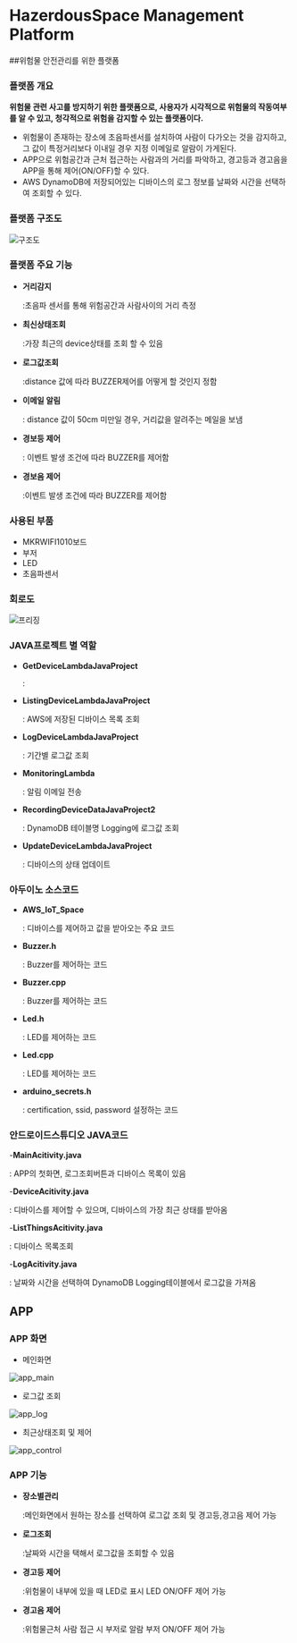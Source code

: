 # HazerdousSpace Management Platform

##위험물 안전관리를 위한 플랫폼

### 플랫폼 개요

__위험물 관련 사고를 방지하기 위한 플랫폼으로, 사용자가 시각적으로 위험물의 작동여부를 알 수 있고, 청각적으로 위험을 감지할 수 있는 플랫폼이다.__

- 위험물이 존재하는 장소에 초음파센서를 설치하여 사람이 다가오는 것을 감지하고, 그 값이 특정거리보다 이내일 경우 지정 이메일로 알람이 가게된다.
- APP으로 위험공간과 근처 접근하는 사람과의 거리를 파악하고, 경고등과 경고음을 APP을 통해 제어(ON/OFF)할 수 있다.
- AWS DynamoDB에 저장되어있는 디바이스의 로그 정보를 날짜와 시간을 선택하여 조회할 수 있다.

### 플랫폼 구조도

![구조도](https://user-images.githubusercontent.com/50151242/70862009-a8b29080-1f79-11ea-9b89-91ab37365d65.png)

### 플랫폼 주요 기능

- __거리감지__

  :초음파 센서를 통해 위험공간과 사람사이의 거리 측정

- __최신상태조회__

  :가장 최근의 device상태를 조회 할 수 있음

- __로그값조회__

  :distance 값에 따라 BUZZER제어를 어떻게 할 것인지 정함

- __이메일 알림__

  : distance 값이 50cm 미만일 경우, 거리값을 알려주는 메일을 보냄

- __경보등 제어__

  : 이벤트 발생 조건에 따라 BUZZER를 제어함

- __경보음 제어__

  :이벤트 발생 조건에 따라 BUZZER를 제어함

### 사용된 부품
- MKRWIFI1010보드
- 부저
- LED
- 초음파센서

### 회로도
![프리징](https://user-images.githubusercontent.com/50151242/70861889-c41c9c00-1f77-11ea-9307-894812bdd0de.png)

### JAVA프로젝트 별 역할

- __GetDeviceLambdaJavaProject__

  :

- __ListingDeviceLambdaJavaProject__

  : AWS에 저장된 디바이스 목록 조회

- __LogDeviceLambdaJavaProject__

  : 기간별 로그값 조회

- __MonitoringLambda__

  : 알림 이메일 전송

- __RecordingDeviceDataJavaProject2__

  : DynamoDB 테이블명 Logging에 로그값 조회

- __UpdateDeviceLambdaJavaProject__

  : 디바이스의 상태 업데이트

### 아두이노 소스코드

- __AWS_IoT_Space__

  : 디바이스를 제어하고 값을 받아오는 주요 코드
- __Buzzer.h__

  : Buzzer를 제어하는 코드
- __Buzzer.cpp__

  : Buzzer를 제어하는 코드
- __Led.h__

  : LED를 제어하는 코드
- __Led.cpp__

  : LED를 제어하는 코드
- __arduino_secrets.h__

  : certification, ssid, password 설정하는 코드

### 안드로이드스튜디오 JAVA코드

-__MainAcitivity.java__

: APP의 첫화면, 로그조회버튼과 디바이스 목록이 있음

-__DeviceAcitivity.java__

: 디바이스를 제어할 수 있으며, 디바이스의 가장 최근 상태를 받아옴

-__ListThingsAcitivity.java__

: 디바이스 목록조회 

-__LogAcitivity.java__

: 날짜와 시간을 선택하여 DynamoDB Logging테이블에서 로그값을 가져옴

## APP


### APP 화면

- 메인화면

![app_main](https://user-images.githubusercontent.com/50151242/70861898-d991c600-1f77-11ea-9ab9-1b94ab2ecfd3.png)


- 로그값 조회

![app_log](https://user-images.githubusercontent.com/50151242/70861896-d8f92f80-1f77-11ea-8fd6-b4f7cd4501b3.png)


- 최근상태조회 및 제어

![app_control](https://user-images.githubusercontent.com/50151242/70861897-d991c600-1f77-11ea-9d16-589c95be1816.png)


### APP 기능

- __장소별관리__

  :메인화면에서 원하는 장소를 선택하여
   로그값 조회 및 경고등,경고음 제어 가능

- __로그조회__

  :날짜와 시간을 택해서 로그값을 조회할 수 있음

- __경고등 제어__

  :위험물이 내부에 있을 때 LED로 표시
   LED ON/OFF 제어 가능

- __경고음 제어__

  :위험물근처 사람 접근 시 부저로 알람
   부저 ON/OFF 제어 가능

